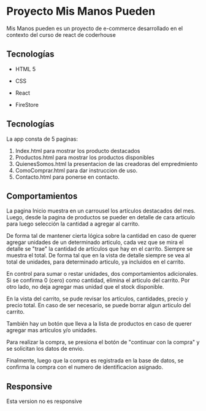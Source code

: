 # Proyecto Mis Manos Pueden

Mis Manos pueden es un proyecto de e-commerce desarrollado en el contexto del curso de react de coderhouse



## Tecnologías

- HTML 5

- CSS

- React

- FireStore

  

## Tecnologías

La app consta de 5 paginas:

1. Index.html para mostrar los producto destacados
2. Productos.html para mostrar los productos disponibles
3. QuienesSomos.html la presentacion de las creadoras del empredmiento
4. ComoComprar.html para dar instruccion de uso.
5. Contacto.html para ponerse en contacto.

## Comportamientos

La pagina Inicio muestra en un carrousel los artículos destacados del mes. Luego, desde la pagina de productos se pueder en detalle de cara articulo para luego selección la cantidad a agregar al carrito.

De forma tal de mantener cierta lógica sobre la cantidad en caso de querer agregar unidades de un determinado articulo, cada vez que se mira el detalle se "trae" la cantidad de artículos que hay en el carrito. Siempre se muestra el total. De forma tal que en la vista de detalle siempre se vea al total de unidades, para determinado articulo, ya incluidos en el carrito.

En control para sumar o restar unidades, dos comportamientos adicionales. Si se confirma 0 (cero) como cantidad, elimina el articulo del carrito. Por otro lado, no deja agregar mas unidad que el stock disponible.

En la vista del carrito, se pude revisar los artículos, cantidades, precio y precio total. En caso de ser necesario, se puede borrar algun articulo del carrito.

También hay un botón que lleva a la lista de productos en caso de querer agregar mas artículos y/o unidades.

Para realizar la compra, se presiona el botón de "continuar con la compra" y se solicitan los datos de envio.

Finalmente, luego que la compra es registrada en la base de datos, se confirma la compra con el numero de identificacion asignado.



## Responsive

Esta version no es responsive